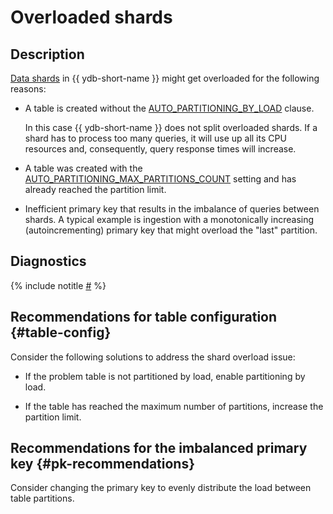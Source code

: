 # Overloaded shards

## Description

[Data shards](../../../../concepts/glossary.md#data-shard) in {{ ydb-short-name }} might get overloaded for the following reasons:

* A table is created without the [AUTO_PARTITIONING_BY_LOAD](../../../../concepts/datamodel/table.md#AUTO_PARTITIONING_BY_LOAD) clause.

    In this case {{ ydb-short-name }} does not split overloaded shards. If a shard has to process too many queries, it will use up all its CPU resources and, consequently, query response times will increase.

* A table was created with the [AUTO_PARTITIONING_MAX_PARTITIONS_COUNT](../../../../concepts/datamodel/table.md#AUTO_PARTITIONING_MAX_PARTITIONS_COUNT) setting and has already reached the partition limit.

* Inefficient primary key that results in the imbalance of queries between shards. A typical example is ingestion with a monotonically increasing (autoincrementing) primary key that might overload the "last" partition.

## Diagnostics

{% include notitle [#](_includes/overloaded-shards-diagnostics.md) %}

## Recommendations for table configuration {#table-config}

Consider the following solutions to address the shard overload issue:

* If the problem table is not partitioned by load, enable partitioning by load.

* If the table has reached the maximum number of partitions, increase the partition limit.

## Recommendations for the imbalanced primary key {#pk-recommendations}

Consider changing the primary key to evenly distribute the load between table partitions.